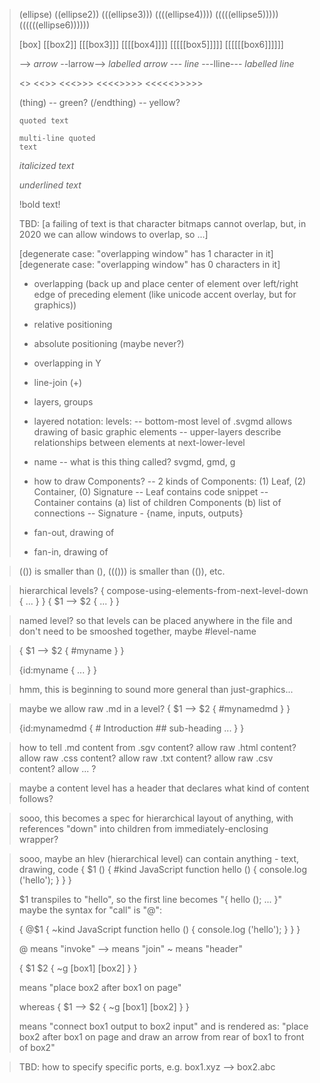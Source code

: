 > (ellipse)
> ((ellipse2))
> (((ellipse3)))
> ((((ellipse4))))
> (((((ellipse5)))))
> ((((((ellipse6))))))
> 
> [box]
> [[box2]]
> [[[box3]]]
> [[[[box4]]]]
> [[[[[box5]]]]]
> [[[[[[box6]]]]]]
> 
> -->            *arrow*
> --larrow-->    *labelled arrow*
> ---            *line*
> ---lline---    *labelled line*
> 
> <hexbox>
> <<hexbox2>>
> <<<hexbox3>>>
> <<<<hexbox4>>>>
> <<<<<hexbox5>>>>>
> <<<<<<hexbox6>>>>>>
> 
> (thing)        -- green?
> (/endthing)    -- yellow?
> 
> `quoted text`
> 
> ```
> multi-line quoted 
> text
> ```
> 
> *italicized text*
> 
> _underlined text_
> 
> !bold text!
> 
> TBD:
> [a failing of text is that character bitmaps cannot overlap, but, in 2020 we can allow windows to overlap, so ...]
> 
> [degenerate case: "overlapping window" has 1 character in it]
> [degenerate case: "overlapping window" has 0 characters in it]
> 
> 
> - overlapping (back up and place center of element over left/right edge of preceding element (like unicode accent overlay, but for graphics))
> 
> - relative positioning
> 
> - absolute positioning (maybe never?)
> 
> - overlapping in Y
> 
> - line-join (+)
> 
> - layers, groups
> 
> - layered notation: levels:
> -- bottom-most level of .svgmd allows drawing of basic graphic elements
> -- upper-layers describe relationships between elements at next-lower-level
> 
> - name
> -- what is this thing called? svgmd, gmd, g
> 
> - how to draw Components?
> -- 2 kinds of Components: (1) Leaf, (2) Container, (0) Signature
> -- Leaf contains code snippet
> -- Container contains (a) list of children Components (b) list of connections
> -- Signature - {name, inputs, outputs}
> 
> - fan-out, drawing of
> - fan-in, drawing of
> 

> (()) is smaller than (), ((())) is smaller than (()), etc.

>
> hierarchical levels? 
> { compose-using-elements-from-next-level-down { ... } }
> {
>   $1 --> $2
>   {
>     ...
>   }
> }
> 

> named level? so that levels can be placed anywhere in the file and don't need to be smooshed together, maybe #level-name

> { $1 --> $2 { #myname } }
>
> {id:myname { ... } }


> hmm, this is beginning to sound more general than just-graphics...

> maybe we allow raw .md in a level?
> { $1 --> $2 { #mynamedmd } }
>
> {id:mynamedmd { # Introduction ## sub-heading ... } }


>
> how to tell .md content from .sgv content?
> allow raw .html content?
> allow raw .css content?
> allow raw .txt content?
> allow raw .csv content?
> allow ... ?

> maybe a content level has a header that declares what kind of content follows?

> sooo, this becomes a spec for hierarchical layout of anything, with references "down" into children from immediately-enclosing wrapper?

> sooo, maybe an hlev (hierarchical level) can contain anything - text, drawing, code
> { $1 ()
>   { #kind JavaScript
>     function hello () {
>         console.log ('hello');
>     }
>   }
> }
> 
> $1 transpiles to "hello", so the first line becomes "{ hello (); ... }"
> maybe the syntax for "call" is "@":
> 
> { @$1
>   { ~kind JavaScript
>     function hello () {
>         console.log ('hello');
>     }
>   }
> }
> 
> @   means "invoke"
> --> means "join"
> ~   means "header"
>
> { $1 $2
>   { ~g
>     [box1]
>     [box2]
>   }
> }
>
> means "place box2 after box1 on page"
> 
> whereas
> { $1 --> $2
>   { ~g
>     [box1]
>     [box2]
>   }
> }
>
> means "connect box1 output to box2 input"
> and is rendered as:
> "place box2 after box1 on page and draw an arrow from rear of box1 to front of box2"

> TBD:
> how to specify specific ports, e.g. box1.xyz --> box2.abc

